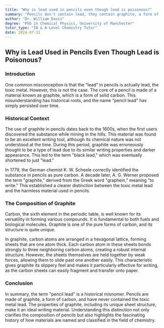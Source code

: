 ```yaml
---
title: "Why is lead used in pencils even though lead is poisonous?"
summary: "Pencils don't contain lead, they contain graphite, a form of carbon.  The name 'lead' stuck because people mistook it for lead in the 1600s.  Graphite's layered structure makes it easy to write with and a good lubricant."
author: "Dr. William Davis"
degree: "PhD in Chemical Physics, University of Manchester"
tutor_type: "IB & A-Level Chemistry Tutor"
date: 2024-07-31
---
```


## Why is Lead Used in Pencils Even Though Lead is Poisonous?

### Introduction

One common misconception is that the "lead" in pencils is actually lead, the toxic metal. However, this is not the case. The core of a pencil is made of a material known as graphite, which is a form of solid carbon. This misunderstanding has historical roots, and the name "pencil lead" has simply persisted over time.

### Historical Context

The use of graphite in pencils dates back to the 1600s, when the first users discovered the substance while mining in the hills. This material was found to be an excellent writing tool, although its chemical nature was not understood at the time. During this period, graphite was erroneously thought to be a type of lead due to its similar writing properties and darker appearance. This led to the term "black lead," which was eventually shortened to just "lead."

In 1779, the German chemist K. W. Scheele correctly identified the substance in pencils as pure carbon. A decade later, A. G. Werner proposed the term "graphite," derived from the Greek word "graphein," meaning "to write." This established a clearer distinction between the toxic metal lead and the harmless material used in pencils.

### The Composition of Graphite

Carbon, the sixth element in the periodic table, is well known for its versatility in forming various compounds. It is fundamental to both fuels and biological molecules. Graphite is one of the pure forms of carbon, and its structure is quite unique. 

In graphite, carbon atoms are arranged in a hexagonal lattice, forming sheets that are one atom thick. Each carbon atom in these sheets bonds strongly to three neighboring carbon atoms, creating a robust internal structure. However, the sheets themselves are held together by weak forces, allowing them to slide past one another easily. This characteristic gives graphite its slippery feel and makes it particularly effective for writing, as the carbon sheets can easily fragment and transfer onto paper.

### Conclusion

In summary, the term "pencil lead" is a historical misnomer. Pencils are made of graphite, a form of carbon, and have never contained the toxic metal lead. The properties of graphite, including its unique sheet structure, make it an ideal writing material. Understanding this distinction not only clarifies the composition of pencils but also highlights the fascinating history of how materials are named and classified in the field of chemistry.
    